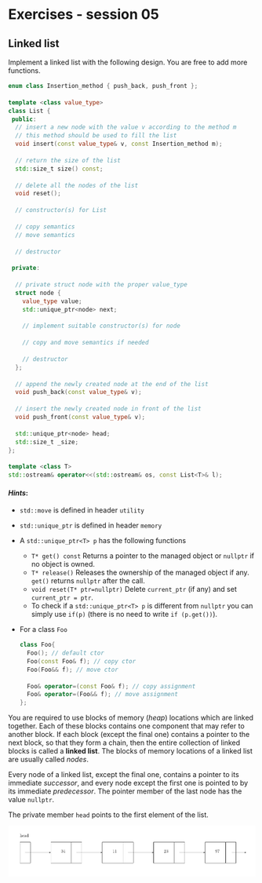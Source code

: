 # Exercises - session 05

## Linked list
Implement a linked list with the following design. You are free to add more functions.

```c++
enum class Insertion_method { push_back, push_front };

template <class value_type>
class List {
 public:
  // insert a new node with the value v according to the method m
  // this method should be used to fill the list
  void insert(const value_type& v, const Insertion_method m);

  // return the size of the list
  std::size_t size() const;

  // delete all the nodes of the list
  void reset();

  // constructor(s) for List
  
  // copy semantics
  // move semantics
  
  // destructor

 private:
 
  // private struct node with the proper value_type
  struct node {
    value_type value;
    std::unique_ptr<node> next;

    // implement suitable constructor(s) for node
    
    // copy and move semantics if needed
    
    // destructor
  };

  // append the newly created node at the end of the list
  void push_back(const value_type& v);

  // insert the newly created node in front of the list
  void push_front(const value_type& v);

  std::unique_ptr<node> head;
  std::size_t _size;
};

template <class T>
std::ostream& operator<<(std::ostream& os, const List<T>& l);

```

#### *Hints*:

- `std::move` is defined in header `utility`

- `std::unique_ptr` is defined in header `memory`

- A `std::unique_ptr<T> p` has the following functions
   - `T* get() const` Returns a pointer to the managed object or `nullptr` if no object is owned.
   - `T* release()` Releases the ownership of the managed object if any. `get()` returns `nullptr` after the call.
   - `void reset(T* ptr=nullptr)` Delete `current_ptr` (if any) and set `current_ptr = ptr`.
   - To check if a `std::unique_ptr<T> p` is different from `nullptr` you can simply use `if(p)` (there is no need to write `if (p.get())`).

-  For a class `Foo`

    ```C++
    class Foo{
      Foo(); // default ctor
      Foo(const Foo& f); // copy ctor
      Foo(Foo&& f); // move ctor
      
      Foo& operator=(const Foo& f); // copy assignment
      Foo& operator=(Foo&& f); // move assignment
    };
    ```

    

You are required to use blocks of memory (*heap*) locations which are linked together. Each of these blocks contains one component that may refer to another block. If each block (except the final one) contains a pointer to the next block, so that they form a chain, then the entire collection of linked blocks is called a **linked list**. The blocks of memory locations of a linked list are usually called *nodes*.

Every node of a linked list, except the final one, contains a pointer to its immediate *successor*, and every node except the first one is pointed to by its immediate *predecessor*. The pointer member of the last node has the value `nullptr`.

The private member `head` points to the first element of the list. 

![linked_list.png](./.aux/list2.png)

